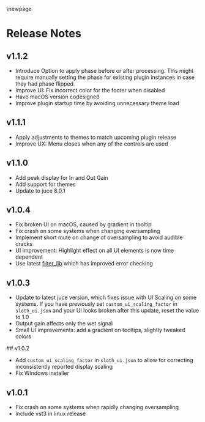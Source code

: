 \newpage

# Release Notes

## v1.1.2

- Introduce Option to apply phase before or after processing. This might require manually setting the phase for existing plugin instances in case they had phase flipped.
- Improve UI: Fix incorrect color for the footer when disabled
- Have macOS version codesigned
- Improve plugin startup time by avoiding unnecessary theme load

## v1.1.1

- Apply adjustments to themes to match upcoming plugin release
- Improve UX: Menu closes when any of the controls are used

## v1.1.0

- Add peak display for In and Out Gain
- Add support for themes
- Update to juce 8.0.1

## v1.0.4

- Fix broken UI on macOS, caused by gradient in tooltip
- Fix crash on some systems when changing oversampling
- Implement short mute on change of oversampling to avoid audible cracks
- UI improvement: Highlight effect on all UI elements is now time dependent
- Use latest [filter_lib](https://github.com/darkpalacestudio/filter_lib/releases/tag/v0.1.2) which has improved error
  checking

## v1.0.3

- Update to latest juce version, which fixes issue with UI Scaling on some systems. If you have previously set
  `custom_ui_scaling_factor` in `sloth_ui.json` and your UI looks broken after this update, reset the value to 1.0
- Output gain affects only the wet signal
- Small UI improvements: add a gradient on tooltips, slightly tweaked colors

<div class="pb"></div>
## v1.0.2

- Add `custom_ui_scaling_factor` in `sloth_ui.json` to allow for correcting inconsistently reported display scaling
- Fix Windows installer

## v1.0.1

- Fix crash on some systems when rapidly changing oversampling
- Include vst3 in linux release
